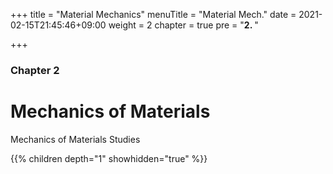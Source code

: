 +++
title = "Material Mechanics"
menuTitle = "Material Mech."
date = 2021-02-15T21:45:46+09:00
weight = 2
chapter = true
pre = "<b>2. </b>"

+++

### Chapter 2

# Mechanics of Materials

Mechanics of Materials Studies

{{% children depth="1" showhidden="true" %}}

